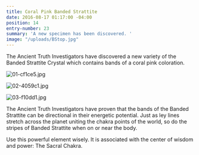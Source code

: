 ```yaml
---
title: Coral Pink Banded Strattite
date: 2016-08-17 01:17:00 -04:00
position: 14
entry-number: 23
summary: 'A new specimen has been discovered. '
image: "/uploads/BStop.jpg"
---
```


The Ancient Truth Investigators have discovered a new variety of the Banded Strattite Crystal which contains bands of a coral pink coloration.

![01-cf1ce5.jpg](/uploads/01-cf1ce5.jpg)

![02-4059c1.jpg](/uploads/02-4059c1.jpg)

![03-f10dd1.jpg](/uploads/03-f10dd1.jpg)

The Ancient Truth Investigators have proven that the bands of the Banded Strattite can be directional in their energetic potential. Just as ley lines stretch across the planet uniting the chakra points of the world, so do the stripes of Banded Strattite when on or near the body.

Use this powerful element wisely. It is associated with the center of wisdom and power: The Sacral Chakra.